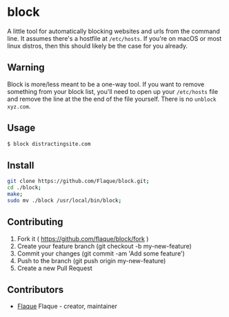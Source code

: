 # block

A little tool for automatically blocking websites and urls from the command line.
It assumes there's a hostfile at `/etc/hosts`. If you're on macOS or most linux
distros, then this should likely be the case for you already.

## Warning

Block is more/less meant to be a one-way tool. If you want to remove something from your block list, you'll need to open up your `/etc/hosts` file and remove the line at the the end of the file yourself. There is no `unblock xyz.com`.

## Usage

```sh
$ block distractingsite.com
```

## Install

```sh
git clone https://github.com/Flaque/block.git;
cd ./block;
make;
sudo mv ./block /usr/local/bin/block;
```

## Contributing

1. Fork it ( https://github.com/flaque/block/fork )
2. Create your feature branch (git checkout -b my-new-feature)
3. Commit your changes (git commit -am 'Add some feature')
4. Push to the branch (git push origin my-new-feature)
5. Create a new Pull Request

## Contributors

- [Flaque](https://github.com/flaque) Flaque - creator, maintainer
